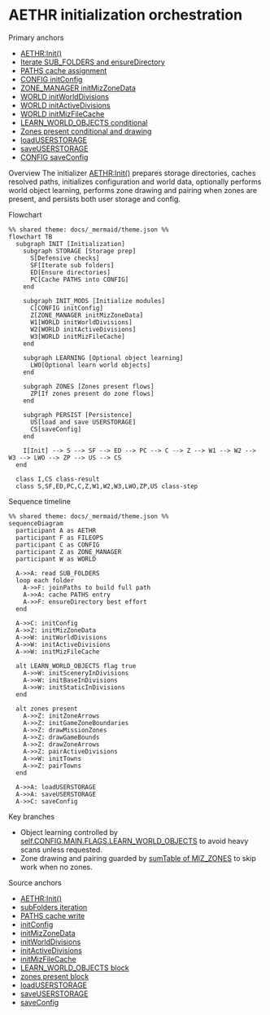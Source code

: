 # AETHR initialization orchestration

Primary anchors
- [AETHR:Init()](../../dev/AETHR.lua:199)
- [Iterate SUB_FOLDERS and ensureDirectory](../../dev/AETHR.lua:208)
- [PATHS cache assignment](../../dev/AETHR.lua:214)
- [CONFIG initConfig](../../dev/AETHR.lua:219)
- [ZONE_MANAGER initMizZoneData](../../dev/AETHR.lua:220)
- [WORLD initWorldDivisions](../../dev/AETHR.lua:221)
- [WORLD initActiveDivisions](../../dev/AETHR.lua:222)
- [WORLD initMizFileCache](../../dev/AETHR.lua:223)
- [LEARN_WORLD_OBJECTS conditional](../../dev/AETHR.lua:225)
- [Zones present conditional and drawing](../../dev/AETHR.lua:230)
- [loadUSERSTORAGE](../../dev/AETHR.lua:241)
- [saveUSERSTORAGE](../../dev/AETHR.lua:242)
- [CONFIG saveConfig](../../dev/AETHR.lua:243)

Overview
The initializer [AETHR:Init()](../../dev/AETHR.lua:199) prepares storage directories, caches resolved paths, initializes configuration and world data, optionally performs world object learning, performs zone drawing and pairing when zones are present, and persists both user storage and config.

Flowchart

```mermaid
%% shared theme: docs/_mermaid/theme.json %%
flowchart TB
  subgraph INIT [Initialization]
    subgraph STORAGE [Storage prep]
      S[Defensive checks]
      SF[Iterate sub folders]
      ED[Ensure directories]
      PC[Cache PATHS into CONFIG]
    end

    subgraph INIT_MODS [Initialize modules]
      C[CONFIG initConfig]
      Z[ZONE_MANAGER initMizZoneData]
      W1[WORLD initWorldDivisions]
      W2[WORLD initActiveDivisions]
      W3[WORLD initMizFileCache]
    end

    subgraph LEARNING [Optional object learning]
      LWO[Optional learn world objects]
    end

    subgraph ZONES [Zones present flows]
      ZP[If zones present do zone flows]
    end

    subgraph PERSIST [Persistence]
      US[load and save USERSTORAGE]
      CS[saveConfig]
    end

    I[Init] --> S --> SF --> ED --> PC --> C --> Z --> W1 --> W2 --> W3 --> LWO --> ZP --> US --> CS
  end

  class I,CS class-result
  class S,SF,ED,PC,C,Z,W1,W2,W3,LWO,ZP,US class-step
```

Sequence timeline

```mermaid
%% shared theme: docs/_mermaid/theme.json %%
sequenceDiagram
  participant A as AETHR
  participant F as FILEOPS
  participant C as CONFIG
  participant Z as ZONE_MANAGER
  participant W as WORLD

  A->>A: read SUB_FOLDERS
  loop each folder
    A->>F: joinPaths to build full path
    A->>A: cache PATHS entry
    A->>F: ensureDirectory best effort
  end

  A->>C: initConfig
  A->>Z: initMizZoneData
  A->>W: initWorldDivisions
  A->>W: initActiveDivisions
  A->>W: initMizFileCache

  alt LEARN_WORLD_OBJECTS flag true
    A->>W: initSceneryInDivisions
    A->>W: initBaseInDivisions
    A->>W: initStaticInDivisions
  end

  alt zones present
    A->>Z: initZoneArrows
    A->>Z: initGameZoneBoundaries
    A->>Z: drawMissionZones
    A->>Z: drawGameBounds
    A->>Z: drawZoneArrows
    A->>Z: pairActiveDivisions
    A->>W: initTowns
    A->>Z: pairTowns
  end

  A->>A: loadUSERSTORAGE
  A->>A: saveUSERSTORAGE
  A->>C: saveConfig
```

Key branches
- Object learning controlled by [self.CONFIG.MAIN.FLAGS.LEARN_WORLD_OBJECTS](../../dev/AETHR.lua:225) to avoid heavy scans unless requested.
- Zone drawing and pairing guarded by [sumTable of MIZ_ZONES](../../dev/AETHR.lua:230) to skip work when no zones.

Source anchors
- [AETHR:Init()](../../dev/AETHR.lua:199)
- [subFolders iteration](../../dev/AETHR.lua:208)
- [PATHS cache write](../../dev/AETHR.lua:214)
- [initConfig](../../dev/AETHR.lua:219)
- [initMizZoneData](../../dev/AETHR.lua:220)
- [initWorldDivisions](../../dev/AETHR.lua:221)
- [initActiveDivisions](../../dev/AETHR.lua:222)
- [initMizFileCache](../../dev/AETHR.lua:223)
- [LEARN_WORLD_OBJECTS block](../../dev/AETHR.lua:225)
- [zones present block](../../dev/AETHR.lua:230)
- [loadUSERSTORAGE](../../dev/AETHR.lua:241)
- [saveUSERSTORAGE](../../dev/AETHR.lua:242)
- [saveConfig](../../dev/AETHR.lua:243)